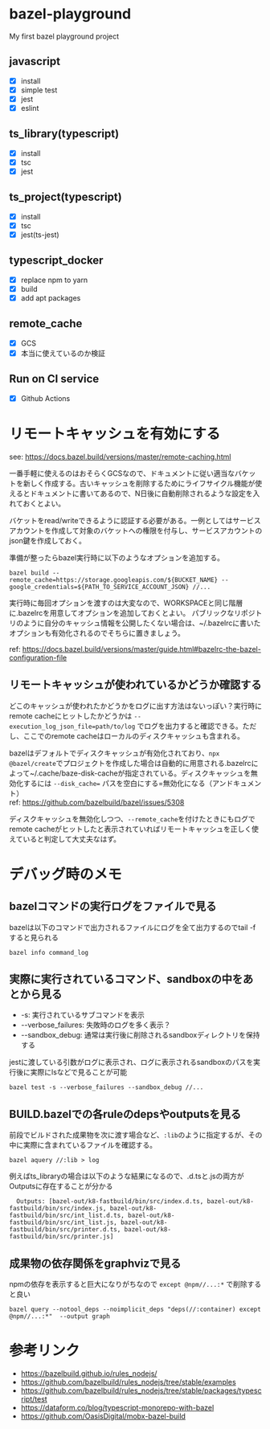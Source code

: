 # bazel-playground
My first bazel playground project

## javascript
- [x] install
- [x] simple test
- [x] jest
- [x] eslint

## ts_library(typescript)
- [x] install
- [x] tsc
- [x] jest

## ts_project(typescript)
- [x] install
- [x] tsc
- [x] jest(ts-jest)

## typescript_docker
- [x] replace npm to yarn
- [x] build
- [x] add apt packages

## remote_cache
- [x] GCS
- [x] 本当に使えているのか検証

## Run on CI service
- [x] Github Actions

# リモートキャッシュを有効にする
see: https://docs.bazel.build/versions/master/remote-caching.html

一番手軽に使えるのはおそらくGCSなので、ドキュメントに従い適当なバケットを新しく作成する。古いキャッシュを削除するためにライフサイクル機能が使えるとドキュメントに書いてあるので、N日後に自動削除されるような設定を入れておくとよい。

バケットをread/writeできるように認証する必要がある。一例としてはサービスアカウントを作成して対象のバケットへの権限を付与し、サービスアカウントのjson鍵を作成しておく。

準備が整ったらbazel実行時に以下のようなオプションを追加する。

```
bazel build --remote_cache=https://storage.googleapis.com/${BUCKET_NAME} --google_credentials=${PATH_TO_SERVICE_ACCOUNT_JSON} //...
```

実行時に毎回オプションを渡すのは大変なので、WORKSPACEと同じ階層に.bazelrcを用意してオプションを追加しておくとよい。
パブリックなリポジトリのように自分のキャッシュ情報を公開したくない場合は、~/.bazelrcに書いたオプションも有効化されるのでそちらに置きましょう。

ref: https://docs.bazel.build/versions/master/guide.html#bazelrc-the-bazel-configuration-file

## リモートキャッシュが使われているかどうか確認する
どこのキャッシュが使われたかどうかをログに出す方法はないっぽい？実行時にremote cacheにヒットしたかどうかは `--execution_log_json_file=path/to/log` でログを出力すると確認できる。ただし、ここでのremote cacheはローカルのディスクキャッシュも含まれる。

bazelはデフォルトでディスクキャッシュが有効化されており、`npx @bazel/create`でプロジェクトを作成した場合は自動的に用意される.bazelrcによって~/.cache/baze-disk-cacheが指定されている。ディスクキャッシュを無効化するには `--disk_cache=` パスを空白にする=無効化になる（アンドキュメント）  
ref: https://github.com/bazelbuild/bazel/issues/5308

ディスクキャッシュを無効化しつつ、`--remote_cache`を付けたときにもログでremote cacheがヒットしたと表示されていればリモートキャッシュを正しく使えていると判定して大丈夫なはず。

# デバッグ時のメモ
## bazelコマンドの実行ログをファイルで見る
bazelは以下のコマンドで出力されるファイルにログを全て出力するのでtail -fすると見られる

```
bazel info command_log
```

## 実際に実行されているコマンド、sandboxの中をあとから見る
- -s: 実行されているサブコマンドを表示
- --verbose_failures: 失敗時のログを多く表示？
- --sandbox_debug: 通常は実行後に削除されるsandboxディレクトリを保持する

jestに渡している引数がログに表示され、ログに表示されるsandboxのパスを実行後に実際にlsなどで見ることが可能

```
bazel test -s --verbose_failures --sandbox_debug //...
```

## BUILD.bazelでの各ruleのdepsやoutputsを見る
前段でビルドされた成果物を次に渡す場合など、`:lib`のように指定するが、その中に実際に含まれているファイルを確認する。

```
bazel aquery //:lib > log
```

例えばts_libraryの場合は以下のような結果になるので、.d.tsと.jsの両方がOutputsに存在することが分かる

```
  Outputs: [bazel-out/k8-fastbuild/bin/src/index.d.ts, bazel-out/k8-fastbuild/bin/src/index.js, bazel-out/k8-fastbuild/bin/src/int_list.d.ts, bazel-out/k8-fastbuild/bin/src/int_list.js, bazel-out/k8-fastbuild/bin/src/printer.d.ts, bazel-out/k8-fastbuild/bin/src/printer.js]
```

## 成果物の依存関係をgraphvizで見る
npmの依存を表示すると巨大になりがちなので `except @npm//...:*` で削除すると良い

```
bazel query --notool_deps --noimplicit_deps "deps(//:container) except @npm//...:*"  --output graph
```

# 参考リンク
- https://bazelbuild.github.io/rules_nodejs/
- https://github.com/bazelbuild/rules_nodejs/tree/stable/examples
- https://github.com/bazelbuild/rules_nodejs/tree/stable/packages/typescript/test
- https://dataform.co/blog/typescript-monorepo-with-bazel
- https://github.com/OasisDigital/mobx-bazel-build